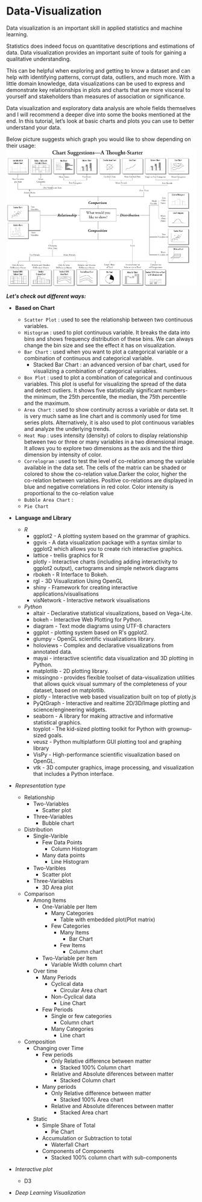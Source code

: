 # Data-Visualization

Data visualization is an important skill in applied statistics and machine learning.

Statistics does indeed focus on quantitative descriptions and estimations of data. Data visualization provides an important suite of tools for gaining a qualitative understanding.

This can be helpful when exploring and getting to know a dataset and can help with identifying patterns, corrupt data, outliers, and much more. With a little domain knowledge, data visualizations can be used to express and demonstrate key relationships in plots and charts that are more visceral to yourself and stakeholders than measures of association or significance.

Data visualization and exploratory data analysis are whole fields themselves and I will recommend a deeper dive into some the books mentioned at the end. In this tutorial, let’s look at basic charts and plots you can use to better understand your data.

Below picture suggests which graph you would like to show depending on their usage:
![](chart-suggestion.png)


**_Let's check out different ways:_**
* **Based on Chart**
  - `Scatter Plot` : used to see the relationship between two continuous variables.
  - `Histogram` : used to plot continuous variable. It breaks the data into bins and shows frequency distribution of these bins. We can always change the bin size and see the effect it has on visualization.
  - `Bar Chart` : used when you want to plot a categorical variable or a combination of continuous and categorical variable.
    - Stacked Bar Chart : an advanced version of bar chart, used for visualizing a combination of categorical variables.
  - `Box Plot` : used to plot a combination of categorical and continuous variables. This plot is useful for visualizing the spread of the data and detect outliers. It shows five statistically significant numbers- the minimum, the 25th percentile, the median, the 75th percentile and the maximum.
  - `Area Chart` : used to show continuity across a variable or data set. It is very much same as line chart and is commonly used for time series plots. Alternatively, it is also used to plot continuous variables and analyze the underlying trends.
  - `Heat Map` : uses intensity (density) of colors to display relationship between two or three or many variables in a two dimensional image. It allows you to explore two dimensions as the axis and the third dimension by intensity of color.
  - `Correlogram` : used to test the level of co-relation among the variable available in the data set. The cells of the matrix can be shaded or colored to show the co-relation value.Darker the color, higher the co-relation between variables. Positive co-relations are displayed in blue and negative correlations in red color. Color intensity is proportional to the co-relation value
  - `Bubble Area Chart` : 
  - `Pie Chart`
  
* **Language and Library**
  - *R*
    * ggplot2 - A plotting system based on the grammar of graphics.
    * ggvis - A data visualization package with a syntax similar to ggplot2 which allows you to create rich interactive graphics.
    * lattice - trellis graphics for R
    * plotly - Interactive charts (including adding interactivity to ggplot2 output), cartograms and simple network diagrams
    * rbokeh - R Interface to Bokeh.
    * rgl - 3D Visualization Using OpenGL
    * shiny - Framework for creating interactive applications/visualisations
    * visNetwork - Interactive network visualisations
  - *Python*
    * altair - Declarative statistical visualizations, based on Vega-Lite.
    * bokeh - Interactive Web Plotting for Python.
    * diagram - Text mode diagrams using UTF-8 characters
    * ggplot - plotting system based on R's ggplot2.
    * glumpy - OpenGL scientific visualizations library.
    * holoviews - Complex and declarative visualizations from annotated data.
    * mayai - interactive scientific data visualization and 3D plotting in Python.
    * matplotlib - 2D plotting library.
    * missingno - provides flexible toolset of data-visualization utilities that allows quick visual summary of the completeness of your dataset, based on matplotlib.
    * plotly - Interactive web based visualization built on top of plotly.js
    * PyQtGraph - Interactive and realtime 2D/3D/Image plotting and science/engineering widgets.
    * seaborn - A library for making attractive and informative statistical graphics.
    * toyplot - The kid-sized plotting toolkit for Python with grownup-sized goals.
    * veusz - Python multiplatform GUI plotting tool and graphing library
    * VisPy - High-performance scientific visualization based on OpenGL.
    * vtk - 3D computer graphics, image processing, and visualization that includes a Python interface.
  
* *Representation type*
  - Relationship
    * Two-Variables
      - Scatter plot
    * Three-Variables
      - Bubble chart
  - Distribution
    * Single-Varible
      - Few Data Points
        * Column Histogram
      - Many data points
        * Line Histogram
    * Two-Varibles
      - Scatter plot
    * Three-Variables
      - 3D Area plot
  - Comparison
    * Among Items
      - One-Variable per Item
        * Many Categories
          - Table with embedded plot(Plot matrix)
        * Few Categories
          - Many Items
            * Bar Chart
          - Few Items
            * Column chart
      - Two-Variable per Item
        * Variable Width column chart
    * Over time
      - Many Periods
        * Cyclical data
          - Circular Area chart
        * Non-Cyclical data
          - Line Chart
      - Few Periods
        - Single or few categories
          * Column chart
        - Many Categories
          * Line chart
  - Composition
    * Changing over Time
      - Few periods
        * Only Relative difference between matter
          - Stacked 100% Column chart
        * Relative and Absolute diferences between matter
          - Stacked Column chart
      - Many periods
        * Only Relative difference between matter
          - Stacked 100% Area chart
        * Relative and Absolute diferences between matter
          - Stacked Area chart
    * Static
      - Simple Share of Total 
        * Pie Chart
      - Accumulation or Subtraction to total
        * Waterfall Chart
      - Components of Components
        * Stacked 100% column chart with sub-components
        
  
* *Interactive plot*
  - D3
* *Deep Learning Visualization*
  
  
